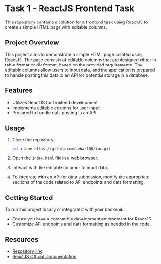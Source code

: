 

# Task 1 - ReactJS Frontend Task

This repository contains a solution for a frontend task using ReactJS to create a simple HTML page with editable columns.

## Project Overview

This project aims to demonstrate a simple HTML page created using ReactJS. The page consists of editable columns that are designed either in table format or div format, based on the provided requirements. The editable columns allow users to input data, and the application is prepared to handle posting this data to an API for potential storage in a database.

## Features

- Utilizes ReactJS for frontend development
- Implements editable columns for user input
- Prepared to handle data posting to an API

## Usage

1. Clone the repository:

   ```bash
   git clone https://github.com/izhar100/iwc.git
   ```

2. Open the `index.html` file in a web browser.

3. Interact with the editable columns to input data.

4. To integrate with an API for data submission, modify the appropriate sections of the code related to API endpoints and data formatting.

## Getting Started

To run this project locally or integrate it with your backend:

- Ensure you have a compatible development environment for ReactJS.
- Customize API endpoints and data formatting as needed in the code.

## Resources

- [Repository link](https://github.com/izhar100/iwc/tree/main/Task1)
- [ReactJS Official Documentation](https://reactjs.org/docs/add-react-to-a-website.html)
